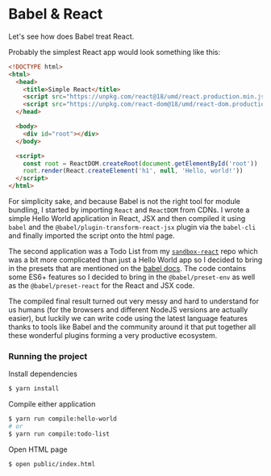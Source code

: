 # Babel & React

Let's see how does Babel treat React.

Probably the simplest React app would look something like this:

```html
<!DOCTYPE html>
<html>
  <head>
    <title>Simple React</title>
    <script src="https://unpkg.com/react@18/umd/react.production.min.js"></script>
    <script src="https://unpkg.com/react-dom@18/umd/react-dom.production.min.js"></script>
  </head>

  <body>
    <div id="root"></div>
  </body>

  <script>
    const root = ReactDOM.createRoot(document.getElementById('root'))
    root.render(React.createElement('h1', null, 'Hello, world!'))
  </script>
</html>
```

For simplicity sake, and because Babel is not the right tool for module bundling, I started by importing `React` and `ReactDOM` from CDNs. I wrote a simple Hello World application in React, JSX and then compiled it using `babel` and the `@babel/plugin-transform-react-jsx` plugin via the `babel-cli` and finally imported the script onto the html page.

The second application was a Todo List from my [`sandbox-react`](https://github.com/szabikr/sandbox-react) repo which was a bit more complicated than just a Hello World app so I decided to bring in the presets that are mentioned on the [babel docs](https://babeljs.io/docs/en/). The code contains some ES6+ features so I decided to bring in the `@babel/preset-env` as well as the `@babel/preset-react` for the React and JSX code.

The compiled final result turned out very messy and hard to understand for us humans (for the browsers and different NodeJS versions are actually easier), but luckily we can write code using the latest language features thanks to tools like Babel and the community around it that put together all these wonderful plugins forming a very productive ecosystem.

### Running the project

Install dependencies

```bash
$ yarn install
```

Compile either application

```bash
$ yarn run compile:hello-world
# or
$ yarn run compile:todo-list
```

Open HTML page

```bash
$ open public/index.html
```
